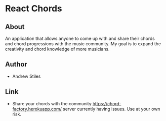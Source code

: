 # React Chords

## About

An application that allows anyone to come up with and share their chords and chord progressions with the music community.  My goal is to expand the creativity and chord knowledge of more musicians.

## Author

- Andrew Stiles

## Link

- Share your chords with the community https://chord-factory.herokuapp.com/ server currently having issues.  Use at your own risk.
